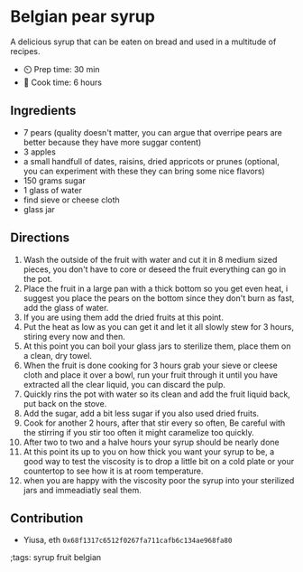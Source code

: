# Belgian pear syrup

A delicious syrup that can be eaten on bread and used in a multitude of recipes.

- ⏲️ Prep time: 30 min
- 🍳 Cook time: 6 hours

## Ingredients

- 7 pears (quality doesn't matter, you can argue that overripe pears are better because they have more suggar content)
- 3 apples
- a small handfull of dates, raisins, dried appricots or prunes (optional, you can experiment with these they can bring some nice flavors)
- 150 grams sugar
- 1 glass of water
- find sieve or cheese cloth
- glass jar

## Directions

1. Wash the outside of the fruit with water and cut it in 8 medium sized pieces, you don't have to core or deseed the fruit everything can go in the pot.
2. Place the fruit in a large pan with a thick bottom so you get even heat, i suggest you place the pears on the bottom since they don't burn as fast, add the glass of water.
3. If you are using them add the dried fruits at this point.
4. Put the heat as low as you can get it and let it all slowly stew for 3 hours, stiring every now and then.
5. At this point you can boil your glass jars to sterilize them, place them on a clean, dry towel.
6. When the fruit is done cooking for 3 hours grab your sieve or cleese cloth and place it over a bowl, run your fruit through it until you have extracted all the clear liquid, you can discard the pulp.
7. Quickly rins the pot with water so its clean and add the fruit liquid back, put back on the stove.
8. Add the sugar, add a bit less sugar if you also used dried fruits.
9. Cook for another 2 hours, after that stir every so often, Be careful with the stirring if you stir too often it might caramelize too quickly.
10. After two to two and a halve hours your syrup should be nearly done
11. At this point its up to you on how thick you want your syrup to be, a good way to test the viscosity is to drop a little bit on a cold plate or your countertop to see how it is at room temperature.
12. when you are happy with the viscosity poor the syrup into your sterilized jars and immeadiatly seal them.

## Contribution

- Yiusa, eth `0x68f1317c6512f0267fa711cafb6c134ae968fa80`

;tags: syrup fruit belgian
